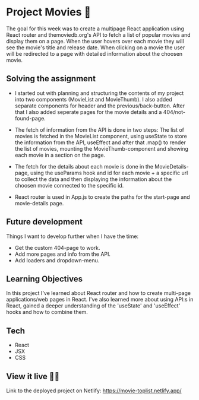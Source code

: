# Project Movies 🍿

The goal for this week was to create a multipage React application using React router and themoviedb.org's API to fetch a list of popular movies and display them on a page. When the user hovers over each movie they will see the movie's title and release date. When clicking on a movie the user will be redirected to a page with detailed information about the choosen movie. 

## Solving the assignment
- I started out with planning and structuring the contents of my project into two components (MovieList and MovieThumb). I also added separate components for header and the previous/back-button. After that I also added seperate pages for the movie details and a 404/not-found-page.  

- The fetch of information from the API is done in two steps: 
The list of movies is fetched in the MovieList component, using useState to store the information from the API, useEffect and after that .map() to render the list of movies, mounting the MovieThumb-component and showing each movie in a section on the page. 

- The fetch for the details about each movie is done in the MovieDetails-page, using the useParams hook and id for each movie + a specific url to collect the data and then displaying the information about the choosen movie connected to the specific id. 

- React router is used in App.js to create the paths for the start-page and movie-details page. 

## Future development
Things I want to develop further when I have the time: 
- Get the custom 404-page to work.
- Add more pages and info from the API.
- Add loaders and dropdown-menu.

## Learning Objectives
In this project I've learned about React router and how to create multi-page applications/web pages in React. I've also learned more about using API:s in React, gained a deeper understanding of the 'useState' and 'useEffect' hooks and how to combine them.

## Tech
- React
- JSX
- CSS

## View it live 👩‍💻
Link to the deployed project on Netlify: 
https://movie-toplist.netlify.app/